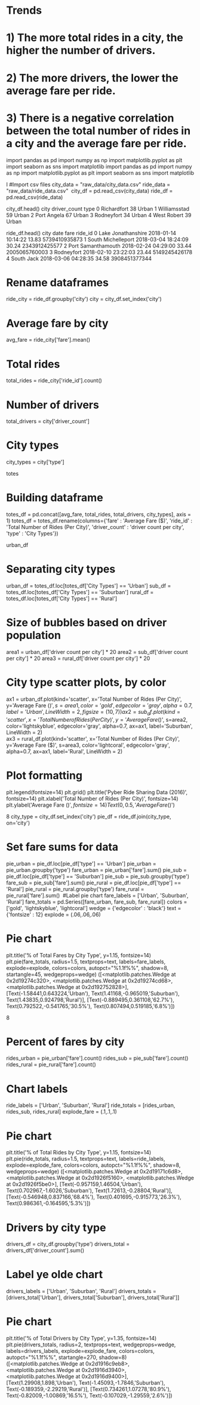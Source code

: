 
# Trends
# 1) The more total rides in a city, the higher the number of drivers.
# 2) The more drivers, the lower the average fare per ride.
# 3) There is a negative correlation between the total number of rides in a city and the average fare per ride.

import pandas as pd 
import numpy as np 
import matplotlib.pyplot as plt
import seaborn as sns
import matplotlib
import pandas as pd 
import numpy as np 
import matplotlib.pyplot as plt
import seaborn as sns
import matplotlib

I
#Import csv files
city_data = "raw_data/city_data.csv"
ride_data = "raw_data/ride_data.csv"
​
city_df = pd.read_csv(city_data)
ride_df = pd.read_csv(ride_data)

city_df.head()
city	driver_count	type
0	Richardfort	38	Urban
1	Williamsstad	59	Urban
2	Port Angela	67	Urban
3	Rodneyfort	34	Urban
4	West Robert	39	Urban

ride_df.head()
city	date	fare	ride_id
0	Lake Jonathanshire	2018-01-14 10:14:22	13.83	5739410935873
1	South Michelleport	2018-03-04 18:24:09	30.24	2343912425577
2	Port Samanthamouth	2018-02-24 04:29:00	33.44	2005065760003
3	Rodneyfort	2018-02-10 23:22:03	23.44	5149245426178
4	South Jack	2018-03-06 04:28:35	34.58	3908451377344

# Rename dataframes
ride_city = ride_df.groupby('city')
city = city_df.set_index('city')
​
# Average fare by city
avg_fare = ride_city['fare'].mean()
​
# Total rides
total_rides = ride_city['ride_id'].count()
​
# Number of drivers
total_drivers = city['driver_count']
​
# City types
city_types = city['type']

totes
# Building dataframe
totes_df = pd.concat([avg_fare, 
                       total_rides, 
                       total_drivers, 
                       city_types],
                     axis = 1)
totes_df = totes_df.rename(columns={'fare' : 'Average Fare ($)',
                                   'ride_id' : 'Total Number of Rides (Per City)',
                                   'driver_count' : 'driver count per city',
                                   'type' : 'City Types'})

urban_df
# Separating city types
urban_df = totes_df.loc[totes_df['City Types'] == 'Urban']
sub_df = totes_df.loc[totes_df['City Types'] == 'Suburban']
rural_df = totes_df.loc[totes_df['City Types'] == 'Rural']
​
# Size of bubbles based on driver population
area1 = urban_df['driver count per city'] * 20
area2 = sub_df['driver count per city'] * 20
area3 = rural_df['driver count per city'] * 20

# City type scatter plots, by color
ax1 = urban_df.plot(kind='scatter', x='Total Number of Rides (Per City)', y='Average Fare ($)', s=area1, color='gold', edgecolor='gray', alpha=0.7, label='Urban', LineWidth = 2, figsize=(10,7))    
ax2 = sub_df.plot(kind='scatter', x='Total Number of Rides (Per City)', y='Average Fare ($)', s=area2, color='lightskyblue', edgecolor='gray', alpha=0.7, ax=ax1, label='Suburban', LineWidth = 2)    
ax3 = rural_df.plot(kind='scatter', x='Total Number of Rides (Per City)', y='Average Fare ($)', s=area3, color='lightcoral', edgecolor='gray', alpha=0.7, ax=ax1, label='Rural', LineWidth = 2)
​
# Plot formatting
plt.legend(fontsize=14)
plt.grid()
plt.title('Pyber Ride Sharing Data (2016)', fontsize=14)
plt.xlabel('Total Number of Rides (Per City)', fontsize=14)
plt.ylabel('Average Fare ($)', fontsize=14)
Text(0,0.5,'Average Fare ($)')


8
city_type = city_df.set_index('city')
pie_df = ride_df.join(city_type, on='city')
​
# Set fare sums for data
pie_urban = pie_df.loc[pie_df['type'] == 'Urban']
pie_urban = pie_urban.groupby('type')
fare_urban = pie_urban['fare'].sum()
pie_sub = pie_df.loc[pie_df['type'] == 'Suburban']
pie_sub = pie_sub.groupby('type')
fare_sub = pie_sub['fare'].sum()
pie_rural = pie_df.loc[pie_df['type'] == 'Rural']
pie_rural = pie_rural.groupby('type')
fare_rural = pie_rural['fare'].sum()
​
#Label pie chart
fare_labels = ['Urban', 'Suburban', 'Rural']
fare_totals = pd.Series([fare_urban, fare_sub, fare_rural])
colors = ['gold', 'lightskyblue', 'lightcoral']
wedge = {'edgecolor' : 'black'}
text = {'fontsize' : 12}
explode = (.06,.06,.06)
​
# Pie chart
plt.title('% of Total Fares by City Type', y=1.15, fontsize=14)
plt.pie(fare_totals, radius=1.5, textprops=text,  labels=fare_labels, explode=explode, colors=colors,
        autopct="%1.1f%%", shadow=8, startangle=45, wedgeprops=wedge)
([<matplotlib.patches.Wedge at 0x2d19274c320>,
  <matplotlib.patches.Wedge at 0x2d19274cd68>,
  <matplotlib.patches.Wedge at 0x2d192752828>],
 [Text(-1.58441,0.643224,'Urban'),
  Text(1.41168,-0.965019,'Suburban'),
  Text(1.43835,0.924798,'Rural')],
 [Text(-0.889495,0.361108,'62.7%'),
  Text(0.792522,-0.541765,'30.5%'),
  Text(0.807494,0.519185,'6.8%')])


8
# Percent of fares by city
rides_urban  = pie_urban['fare'].count()
rides_sub = pie_sub['fare'].count()
rides_rural = pie_rural['fare'].count()
​
# Chart labels
ride_labels = ['Urban', 'Suburban', 'Rural']
ride_totals = [rides_urban, rides_sub, rides_rural]
explode_fare = (.1,.1,.1)
​
# Pie chart
plt.title('% of Total Rides by City Type', y=1.15, fontsize=14)
plt.pie(ride_totals, radius=1.5, textprops=text,  labels=ride_labels, explode=explode_fare, colors=colors,
        autopct="%1.1f%%", shadow=8, wedgeprops=wedge)
([<matplotlib.patches.Wedge at 0x2d19171c6d8>,
  <matplotlib.patches.Wedge at 0x2d1926f5160>,
  <matplotlib.patches.Wedge at 0x2d1926f5be0>],
 [Text(-0.957159,1.46504,'Urban'),
  Text(0.702967,-1.6026,'Suburban'),
  Text(1.72613,-0.28804,'Rural')],
 [Text(-0.546948,0.837166,'68.4%'),
  Text(0.401695,-0.915773,'26.3%'),
  Text(0.986361,-0.164595,'5.3%')])


# Drivers by city type
drivers_df = city_df.groupby('type')
drivers_total = drivers_df['driver_count'].sum()
​
# Label ye olde chart
drivers_labels = ['Urban', 'Suburban', 'Rural']
drivers_totals = [drivers_total['Urban'], drivers_total['Suburban'], drivers_total['Rural']]
​
# Pie chart
plt.title('% of Total Drivers by City Type', y=1.35, fontsize=14)
plt.pie(drivers_totals, radius=2, textprops=text, wedgeprops=wedge, labels=drivers_labels, explode=explode_fare, colors=colors,
        autopct="%1.1f%%", startangle=270, shadow=8)
([<matplotlib.patches.Wedge at 0x2d1916c9eb8>,
  <matplotlib.patches.Wedge at 0x2d1916d3940>,
  <matplotlib.patches.Wedge at 0x2d1916d9400>],
 [Text(1.29908,1.898,'Urban'),
  Text(-1.45093,-1.7846,'Suburban'),
  Text(-0.189359,-2.29219,'Rural')],
 [Text(0.734261,1.07278,'80.9%'),
  Text(-0.82009,-1.00869,'16.5%'),
  Text(-0.107029,-1.29559,'2.6%')])


​
